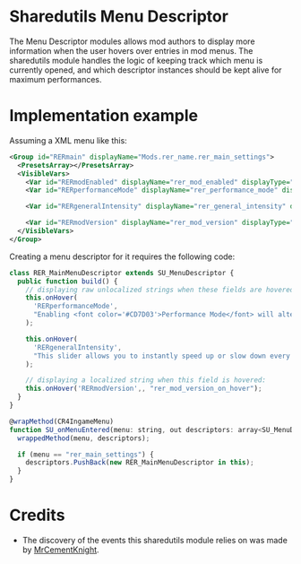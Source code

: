 # Sharedutils Menu Descriptor
The Menu Descriptor modules allows mod authors to display more information when
the user hovers over entries in mod menus. The sharedutils module handles the logic
of keeping track which menu is currently opened, and which descriptor instances
should be kept alive for maximum performances.

# Implementation example
Assuming a XML menu like this:
```xml
<Group id="RERmain" displayName="Mods.rer_name.rer_main_settings">
  <PresetsArray></PresetsArray>
  <VisibleVars>
    <Var id="RERmodEnabled" displayName="rer_mod_enabled" displayType="TOGGLE"></Var>
    <Var id="RERperformanceMode" displayName="rer_performance_mode" displayType="TOGGLE"></Var>

    <Var id="RERgeneralIntensity" displayName="rer_general_intensity" displayType="SLIDER;0;500;500"/>

    <Var id="RERmodVersion" displayName="rer_mod_version" displayType="SLIDER;0;100;10000"></Var>
  </VisibleVars>
</Group>
```

Creating a menu descriptor for it requires the following code:
```js
class RER_MainMenuDescriptor extends SU_MenuDescriptor {
  public function build() {
    // displaying raw unlocalized strings when these fields are hovered:
    this.onHover(
      'RERperformanceMode',
      "Enabling <font color='#CD7D03'>Performance Mode</font> will alter how the mod operates to focus even more on performances, sometimes by ignoring the values from the menu to use pre-defined ones, or by disabling features like the Ecosystem for a smoother experience at the cost of immersion.<br/><br/>Changes to the option requires a reload of the save to take effect."
    );

    this.onHover(
      'RERgeneralIntensity',
      "This slider allows you to instantly speed up or slow down every system in the mod at once, the values of each individual system are then multiplied by the % you specify here.<br/><br/. If you feel like there is too much happening then turning it down to 50% is the way to go, or if you'd like more of what the mod offers then turning it up to 200% will do exactly that."
    );

    // displaying a localized string when this field is hovered:
    this.onHover('RERmodVersion',, "rer_mod_version_on_hover");
  }
}

@wrapMethod(CR4IngameMenu)
function SU_onMenuEntered(menu: string, out descriptors: array<SU_MenuDescriptor>) {
  wrappedMethod(menu, descriptors);

  if (menu == "rer_main_settings") {
    descriptors.PushBack(new RER_MainMenuDescriptor in this);
  }
}

```

# Credits
- The discovery of the events this sharedutils module relies on was made by [MrCementKnight](https://next.nexusmods.com/profile/MrCementKnight?gameId=952).